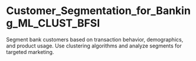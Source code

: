 # Customer_Segmentation_for_Banking_ML_CLUST_BFSI
Segment bank customers based on transaction behavior, demographics, and product usage.  Use clustering algorithms and analyze segments for targeted marketing.
